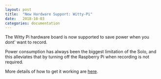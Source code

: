 ```yaml
---
layout: post
title:  "New Hardware Support: Witty-Pi"
date:   2018-10-03
categories: documentation
---
```


The Witty Pi hardware board is now supported to save power when you
dont' want to record.

Power consumption has always been the biggest limitation of the Solo,
and this alleviates that by turning off the Raspberry Pi when
recording is not required.

More details of how to get it working are [here](/documentation/calendar.html).

